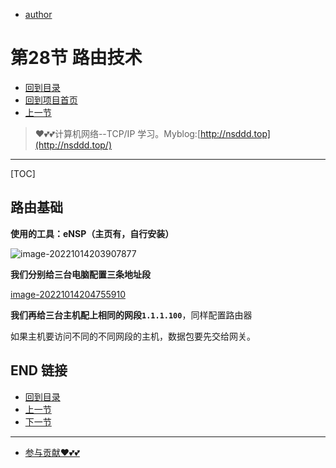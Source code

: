 + [author](https://github.com/3293172751)

# 第28节 路由技术

+ [回到目录](../README.md)
+ [回到项目首页](../../README.md)
+ [上一节](27.md)
> ❤️💕💕计算机网络--TCP/IP 学习。Myblog:[http://nsddd.top](http://nsddd.top/)
---
[TOC]

## 路由基础

**使用的工具：eNSP（主页有，自行安装）**

![image-20221014203907877](http://sm.nsddd.top/smimage-20221014203907877.png?xxw@nsddd.top)



**我们分别给三台电脑配置三条地址段**

[image-20221014204755910](http://sm.nsddd.top/smimage-20221014204755910.png?xxw@nsddd.top)



**我们再给三台主机配上相同的网段`1.1.1.100`**，同样配置路由器

如果主机要访问不同的不同网段的主机，数据包要先交给网关。



## END 链接

+ [回到目录](../README.md)
+ [上一节](27.md)
+ [下一节](29.md)
---
+ [参与贡献❤️💕💕](https://github.com/3293172751/CS_COURSE/blob/master/Git/git-contributor.md)
